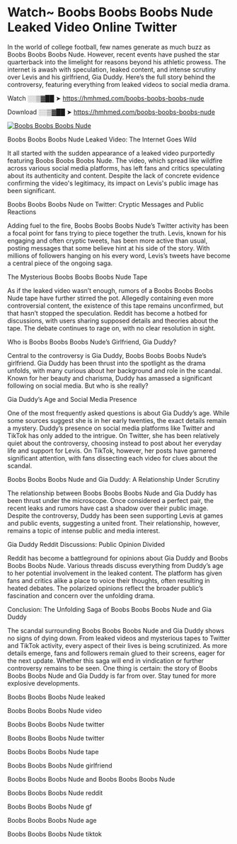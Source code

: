 # Watch~ Boobs Boobs Boobs Nude Leaked Video Online Twitter

In the world of college football, few names generate as much buzz as Boobs Boobs Boobs Nude. However, recent events have pushed the star quarterback into the limelight for reasons beyond his athletic prowess. The internet is awash with speculation, leaked content, and intense scrutiny over Levis and his girlfriend, Gia Duddy. Here’s the full story behind the controversy, featuring everything from leaked videos to social media drama.

Watch ░░▒▓██ ➤ https://hmhmed.com/boobs-boobs-boobs-nude

Download ░░▒▓██ ➤ https://hmhmed.com/boobs-boobs-boobs-nude

[![Boobs Boobs Boobs Nude](https://i.imgur.com/dJHk4Zq.gif)](https://hmhmed.com/boobs-boobs-boobs-nude)

Boobs Boobs Boobs Nude Leaked Video: The Internet Goes Wild

It all started with the sudden appearance of a leaked video purportedly featuring Boobs Boobs Boobs Nude. The video, which spread like wildfire across various social media platforms, has left fans and critics speculating about its authenticity and content. Despite the lack of concrete evidence confirming the video's legitimacy, its impact on Levis's public image has been significant.

Boobs Boobs Boobs Nude on Twitter: Cryptic Messages and Public Reactions

Adding fuel to the fire, Boobs Boobs Boobs Nude’s Twitter activity has been a focal point for fans trying to piece together the truth. Levis, known for his engaging and often cryptic tweets, has been more active than usual, posting messages that some believe hint at his side of the story. With millions of followers hanging on his every word, Levis’s tweets have become a central piece of the ongoing saga.

The Mysterious Boobs Boobs Boobs Nude Tape

As if the leaked video wasn’t enough, rumors of a Boobs Boobs Boobs Nude tape have further stirred the pot. Allegedly containing even more controversial content, the existence of this tape remains unconfirmed, but that hasn’t stopped the speculation. Reddit has become a hotbed for discussions, with users sharing supposed details and theories about the tape. The debate continues to rage on, with no clear resolution in sight.

Who is Boobs Boobs Boobs Nude’s Girlfriend, Gia Duddy?

Central to the controversy is Gia Duddy, Boobs Boobs Boobs Nude’s girlfriend. Gia Duddy has been thrust into the spotlight as the drama unfolds, with many curious about her background and role in the scandal. Known for her beauty and charisma, Duddy has amassed a significant following on social media. But who is she really?

Gia Duddy’s Age and Social Media Presence

One of the most frequently asked questions is about Gia Duddy’s age. While some sources suggest she is in her early twenties, the exact details remain a mystery. Duddy’s presence on social media platforms like Twitter and TikTok has only added to the intrigue. On Twitter, she has been relatively quiet about the controversy, choosing instead to post about her everyday life and support for Levis. On TikTok, however, her posts have garnered significant attention, with fans dissecting each video for clues about the scandal.

Boobs Boobs Boobs Nude and Gia Duddy: A Relationship Under Scrutiny

The relationship between Boobs Boobs Boobs Nude and Gia Duddy has been thrust under the microscope. Once considered a perfect pair, the recent leaks and rumors have cast a shadow over their public image. Despite the controversy, Duddy has been seen supporting Levis at games and public events, suggesting a united front. Their relationship, however, remains a topic of intense public and media interest.

Gia Duddy Reddit Discussions: Public Opinion Divided

Reddit has become a battleground for opinions about Gia Duddy and Boobs Boobs Boobs Nude. Various threads discuss everything from Duddy’s age to her potential involvement in the leaked content. The platform has given fans and critics alike a place to voice their thoughts, often resulting in heated debates. The polarized opinions reflect the broader public’s fascination and concern over the unfolding drama.

Conclusion: The Unfolding Saga of Boobs Boobs Boobs Nude and Gia Duddy

The scandal surrounding Boobs Boobs Boobs Nude and Gia Duddy shows no signs of dying down. From leaked videos and mysterious tapes to Twitter and TikTok activity, every aspect of their lives is being scrutinized. As more details emerge, fans and followers remain glued to their screens, eager for the next update. Whether this saga will end in vindication or further controversy remains to be seen. One thing is certain: the story of Boobs Boobs Boobs Nude and Gia Duddy is far from over. Stay tuned for more explosive developments.

Boobs Boobs Boobs Nude leaked

Boobs Boobs Boobs Nude video

Boobs Boobs Boobs Nude twitter

Boobs Boobs Boobs Nude twitter

Boobs Boobs Boobs Nude tape

Boobs Boobs Boobs Nude girlfriend

Boobs Boobs Boobs Nude and Boobs Boobs Boobs Nude

Boobs Boobs Boobs Nude reddit

Boobs Boobs Boobs Nude gf

Boobs Boobs Boobs Nude age

Boobs Boobs Boobs Nude tiktok